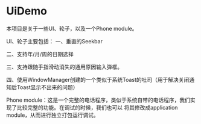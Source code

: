 # UiDemo
本项目是关于一些UI、轮子，以及一个Phone module。

UI、轮子主要包括：
一、垂直的Seekbar

二、支持年/月/周的日期选择

三、支持跟随手指滑动消失的通用原因输入弹框。

四、使用WindowManager创建的一个类似于系统Toast的吐司（用于解决关闭通知后Toast显示不出来的问题）


Phone module：这是一个完整的电话程序，类似于系统自带的电话程序，我们实现了比较完整的功能。在调试的时候，我们也可以
将其修改成application module，从而进行独立打包运行调试。
